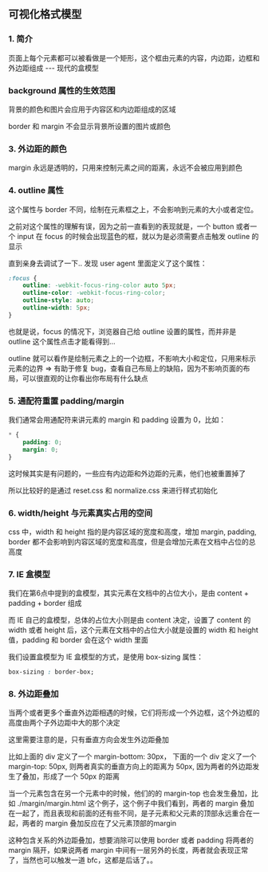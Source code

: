 ## 可视化格式模型

### 1. 简介 

页面上每个元素都可以被看做是一个矩形，这个框由元素的内容，内边距，边框和外边距组成 --- 现代的盒模型

### background 属性的生效范围

背景的颜色和图片会应用于内容区和内边距组成的区域

border 和 margin 不会显示背景所设置的图片或颜色

### 3. 外边距的颜色

margin 永远是透明的，只用来控制元素之间的距离，永远不会被应用到颜色

### 4. outline 属性

这个属性与 border 不同，绘制在元素框之上，不会影响到元素的大小或者定位。

之前对这个属性的理解有误，因为之前一直看到的表现就是，一个 button 或者一个 input 在 focus 的时候会出现蓝色的框，就以为是必须需要点击触发 outline 的显示

直到亲身去调试了一下.. 发现 user agent 里面定义了这个属性：

```css
:focus {
    outline: -webkit-focus-ring-color auto 5px;
    outline-color: -webkit-focus-ring-color;
    outline-style: auto;
    outline-width: 5px;
}
```

也就是说，focus 的情况下，浏览器自己给 outline 设置的属性，而并非是 outline 这个属性点击才能看得到...

outline 就可以看作是绘制元素之上的一个边框，不影响大小和定位，只用来标示元素的边界 => 有助于修复 bug，查看自己布局上的缺陷，因为不影响页面的布局，可以很直观的让你看出你布局有什么缺点

### 5. 通配符重置 padding/margin

我们通常会用通配符来讲元素的 margin 和 padding 设置为 0，比如：

```css
* {
    padding: 0;
    margin: 0;
}
```

这时候其实是有问题的，一些应有内边距和外边距的元素，他们也被重置掉了

所以比较好的是通过 reset.css 和 normalize.css 来进行样式初始化

### 6. width/height 与元素真实占用的空间

css 中，width 和 height 指的是内容区域的宽度和高度，增加 margin, padding, border 都不会影响到内容区域的宽度和高度，但是会增加元素在文档中占位的总高度

### 7. IE 盒模型

我们在第6点中提到的盒模型，其实元素在文档中的占位大小，是由 content + padding + border 组成

而 IE 自己的盒模型，总体的占位大小则是由 content 决定，设置了 content 的 width 或者 height 后，这个元素在文档中的占位大小就是设置的 width 和 height 值，padding 和 border 会在这个 width 里面

我们设置盒模型为 IE 盒模型的方式，是使用 box-sizing 属性：

```css
box-sizing : border-box;
``` 

### 8. 外边距叠加

当两个或者更多个垂直外边距相遇的时候，它们将形成一个外边框，这个外边框的高度由两个子外边距中大的那个决定

这里需要注意的是，只有垂直方向会发生外边距叠加

比如上面的 div 定义了一个 margin-bottom: 30px， 下面的一个 div 定义了一个 margin-top: 50px, 则两者真实的垂直方向上的距离为 50px, 因为两者的外边距发生了叠加，形成了一个 50px 的距离

当一个元素包含在另一个元素中的时候，他们的的 margin-top 也会发生叠加，比如 ./margin/margin.html 这个例子，这个例子中我们看到，两者的 margin 叠加在一起了，而且表现和前面的还有些不同，是子元素和父元素的顶部永远重合在一起，两者的 margin 叠加反应在了父元素顶部的margin

这种包含关系的外边距叠加，想要消除可以使用 border 或者 padding 将两者的 margin 隔开，如果说两者 margin 中间有一层另外的长度，两者就会表现正常了，当然也可以触发一道 bfc，这都是后话了。。
